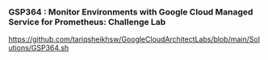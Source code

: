 ### GSP364 : Monitor Environments with Google Cloud Managed Service for Prometheus: Challenge Lab 


https://github.com/tariqsheikhsw/GoogleCloudArchitectLabs/blob/main/Solutions/GSP364.sh

